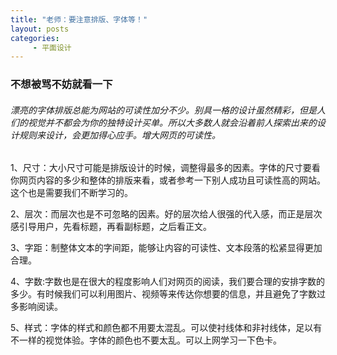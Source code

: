 ```yaml
---
title: "老师：要注意排版、字体等！"
layout: posts
categories:
     - 平面设计
---
```

### 不想被骂不妨就看一下

###### 漂亮的字体排版总能为网站的可读性加分不少。别具一格的设计虽然精彩，但是人们的视觉并不都会为你的独特设计买单。所以大多数人就会沿着前人探索出来的设计规则来设计，会更加得心应手。增大网页的可读性。
1、尺寸：大小尺寸可能是排版设计的时候，调整得最多的因素。字体的尺寸要看你网页内容的多少和整体的排版来看，或者参考一下别人成功且可读性高的网站。这个也是需要我们不断学习的。

2、层次：而层次也是不可忽略的因素。好的层次给人很强的代入感，而正是层次感引导用户，先看标题，再看副标题，之后看正文。

3、字距：制整体文本的字间距，能够让内容的可读性、文本段落的松紧显得更加合理。

4、字数:字数也是在很大的程度影响人们对网页的阅读，我们要合理的安排字数的多少。有时候我们可以利用图片、视频等来传达你想要的信息，并且避免了字数过多影响阅读。

5、样式：字体的样式和颜色都不用要太混乱。可以使衬线体和非衬线体，足以有不一样的视觉体验。字体的颜色也不要太乱。可以上网学习一下色卡。
